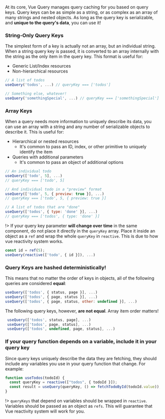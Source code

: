 At its core, Vue Query manages query caching for you based on query keys. Query keys can be as simple as a string, or as complex as an array of many strings and nested objects. As long as the query key is serializable, and **unique to the query's data**, you can use it!

### String-Only Query Keys

The simplest form of a key is actually not an array, but an individual string. When a string query key is passed, it is converted to an array internally with the string as the only item in the query key. This format is useful for:

- Generic List/Index resources
- Non-hierarchical resources

```js
// A list of todos
useQuery('todos', ...) // queryKey === ['todos']

// Something else, whatever!
useQuery('somethingSpecial', ...) // queryKey === ['somethingSpecial']
```

### Array Keys

When a query needs more information to uniquely describe its data, you can use an array with a string and any number of serializable objects to describe it. This is useful for:

- Hierarchical or nested resources
  - It's common to pass an ID, index, or other primitive to uniquely identify the item
- Queries with additional parameters
  - It's common to pass an object of additional options

```js
// An individual todo
useQuery(['todo', 5], ...)
// queryKey === ['todo', 5]

// And individual todo in a "preview" format
useQuery(['todo', 5, { preview: true }], ...)
// queryKey === ['todo', 5, { preview: true }]

// A list of todos that are "done"
useQuery(['todos', { type: 'done' }], ...)
// queryKey === ['todos', { type: 'done' }]
```

!> If your query key parameter **will change over time** in the same component, do not place it directly in the `queryKey` array. Place it inside an object as a `ref` and wrap the whole `queryKey` in `reactive`. This is due to how vue reactivity system works.

```js
const id = ref(5);
useQuery(reactive(['todo', { id }]), ...)
```

### Query Keys are hashed deterministically!

This means that no matter the order of keys in objects, all of the following queries are considered **equal**:

```js
useQuery(['todos', { status, page }], ...)
useQuery(['todos', { page, status }], ...)
useQuery(['todos', { page, status, other: undefined }], ...)
```

The following query keys, however, **are not equal**. Array item order matters!

```js
 useQuery(['todos', status, page], ...)
 useQuery(['todos', page, status], ...)
 useQuery(['todos', undefined, page, status], ...)

```

### If your query function depends on a variable, include it in your query key

Since query keys uniquely describe the data they are fetching, they should include any variables you use in your query function that change. For example:

```js
function useTodos(todoId) {
  const queryKey = reactive(["todos", { todoId }]);
  const result = useQuery(queryKey, () => fetchTodoById(todoId.value));
}
```

!> `queryKeys` that depend on variables should be wrapped in `reactive`. Variables should be passed as an object as `refs`. This will guarantee that Vue reactivity system will work for you.
